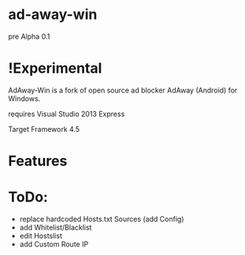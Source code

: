 # ad-away-win

pre Alpha 0.1

# !Experimental

AdAway-Win is a fork of open source ad blocker AdAway (Android) for Windows.

requires Visual Studio 2013 Express

Target Framework 4.5

# Features

# ToDo:
* replace hardcoded Hosts.txt Sources (add Config)
* add Whitelist/Blacklist
* edit Hostslist
* add Custom Route IP
